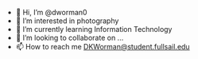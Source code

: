 - 👋 Hi, I’m @dworman0
- 👀 I’m interested in photography
- 🌱 I’m currently learning Information Technology
- 💞️ I’m looking to collaborate on ...
- 📫 How to reach me DKWorman@student.fullsail.edu 

<!---
dworman0/dworman0 is a ✨ special ✨ repository because its `README.md` (this file) appears on your GitHub profile.
You can click the Preview link to take a look at your changes.
--->
